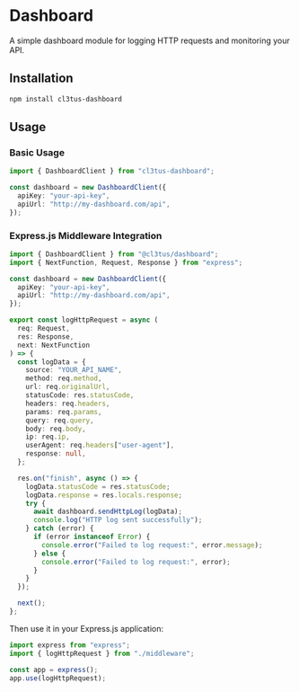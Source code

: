 # Dashboard

A simple dashboard module for logging HTTP requests and monitoring your API.

## Installation

```bash
npm install cl3tus-dashboard
```

## Usage

### Basic Usage

```typescript
import { DashboardClient } from "cl3tus-dashboard";

const dashboard = new DashboardClient({
  apiKey: "your-api-key",
  apiUrl: "http://my-dashboard.com/api",
});
```

### Express.js Middleware Integration

```typescript
import { DashboardClient } from "@cl3tus/dashboard";
import { NextFunction, Request, Response } from "express";

const dashboard = new DashboardClient({
  apiKey: "your-api-key",
  apiUrl: "http://my-dashboard.com/api",
});

export const logHttpRequest = async (
  req: Request,
  res: Response,
  next: NextFunction
) => {
  const logData = {
    source: "YOUR_API_NAME",
    method: req.method,
    url: req.originalUrl,
    statusCode: res.statusCode,
    headers: req.headers,
    params: req.params,
    query: req.query,
    body: req.body,
    ip: req.ip,
    userAgent: req.headers["user-agent"],
    response: null,
  };

  res.on("finish", async () => {
    logData.statusCode = res.statusCode;
    logData.response = res.locals.response;
    try {
      await dashboard.sendHttpLog(logData);
      console.log("HTTP log sent successfully");
    } catch (error) {
      if (error instanceof Error) {
        console.error("Failed to log request:", error.message);
      } else {
        console.error("Failed to log request:", error);
      }
    }
  });

  next();
};
```

Then use it in your Express.js application:

```typescript
import express from "express";
import { logHttpRequest } from "./middleware";

const app = express();
app.use(logHttpRequest);
```

